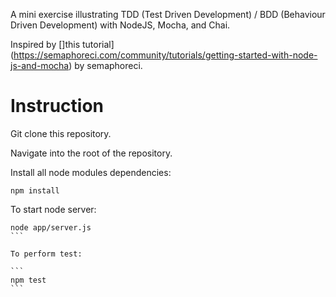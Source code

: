A mini exercise illustrating TDD (Test Driven Development) / BDD (Behaviour Driven Development) with NodeJS, Mocha, and Chai.

Inspired by []this tutorial](https://semaphoreci.com/community/tutorials/getting-started-with-node-js-and-mocha) by semaphoreci.

# Instruction

Git clone this repository.

Navigate into the root of the repository.

Install all node modules dependencies:

```
npm install
```

To start node server:

````
node app/server.js
```

To perform test:

```
npm test
```
